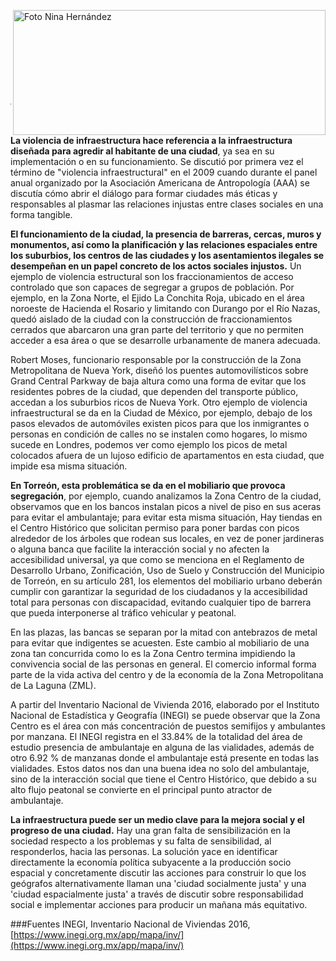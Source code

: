 
<p>
   <a title="ir a Otras Publicaciones" href="http://www.trcimplan.gob.mx/autores/nina-graciela-hernandez-jayme.html"><img class="img-responsive contenido-imagen" src="../imagenes/128/lic-nina-graciela-hernandez-jayme-top5.png" align="right" alt="Foto Nina Hernández" width="500" height="200"></a>

</p>

</br></br></br></br></br></br></br></br>

---


**La violencia de infraestructura hace referencia a la infraestructura diseñada para agredir al habitante de una ciudad**, ya sea en su implementación o en su funcionamiento.
Se discutió por primera vez el término de "violencia infraestructural" en el 2009 cuando durante el panel anual organizado por la Asociación Americana de Antropología (AAA) se discutía cómo abrir el diálogo para formar ciudades más éticas y responsables al plasmar las relaciones injustas entre clases sociales en una forma tangible.

**El funcionamiento de la ciudad, la presencia de barreras, cercas, muros y monumentos, así como la planificación y las relaciones espaciales entre los suburbios, los centros de las ciudades y los asentamientos ilegales se desempeñan en un papel concreto de los actos sociales injustos.** Un ejemplo de violencia estructural son los fraccionamientos de acceso controlado que son capaces de segregar a grupos de población. Por ejemplo, en la Zona Norte, el Ejido La Conchita Roja, ubicado en el área noroeste de Hacienda el Rosario y limitando con Durango por el Río Nazas, quedó aislado de la ciudad con la construcción de fraccionamientos cerrados que abarcaron una gran parte del territorio y que no permiten acceder a esa área o que se desarrolle urbanamente de manera adecuada.

Robert Moses, funcionario responsable por la construcción de la Zona Metropolitana de Nueva York, diseñó los puentes automovilísticos sobre Grand Central Parkway de baja altura como una forma de evitar que los residentes pobres de la ciudad, que dependen del transporte público, accedan a los suburbios ricos de Nueva York. Otro ejemplo de violencia infraestructural se da en la Ciudad de México, por ejemplo, debajo de los pasos elevados de automóviles existen picos para que los inmigrantes o personas en condición de calles no se instalen como hogares, lo mismo sucede en Londres, podemos ver como ejemplo los picos de metal colocados afuera de un lujoso edificio de apartamentos en esta ciudad, que impide esa misma situación.

**En Torreón, esta problemática se da en el mobiliario que provoca segregación**, por ejemplo, cuando analizamos la Zona Centro de la ciudad, observamos que en los bancos instalan picos a nivel de piso en sus aceras para evitar el ambulantaje; para evitar esta misma situación, Hay tiendas en el Centro Histórico que solicitan permiso para poner bardas con picos alrededor de los árboles que rodean sus locales, en vez de poner jardineras o alguna banca que facilite la interacción social y no afecten la accesibilidad universal, ya que como se menciona en el Reglamento de Desarrollo Urbano, Zonificación, Uso de Suelo y Construcción del Municipio de Torreón, en su artículo 281, los elementos del mobiliario urbano deberán cumplir con garantizar la seguridad de los ciudadanos y la accesibilidad total para personas con discapacidad, evitando cualquier tipo de barrera que pueda interponerse al tráfico vehicular y peatonal.

En las plazas, las bancas se separan por la mitad con antebrazos de metal para evitar que indigentes se acuesten. Este cambio al mobiliario de una zona tan concurrida como lo es la Zona Centro termina impidiendo la convivencia social de las personas en general. El comercio informal forma parte de la vida activa del centro y de la economía de la Zona Metropolitana de La Laguna (ZML).

A partir del Inventario Nacional de Vivienda 2016, elaborado por el Instituto Nacional de Estadística y Geografía (INEGI) se puede observar que la Zona Centro es el área con más concentración de puestos semifijos y ambulantes por manzana. El INEGI registra en el 33.84% de la totalidad del área de estudio presencia de ambulantaje en alguna de las vialidades, además de otro 6.92 % de manzanas donde el ambulantaje está presente en todas las vialidades. Estos datos nos dan una buena idea no solo del ambulantaje, sino de la interacción social que tiene el Centro Histórico, que debido a su alto flujo peatonal se convierte en el principal punto atractor de ambulantaje.

**La infraestructura puede ser un medio clave para la mejora social y el progreso de una ciudad.** Hay una gran falta de sensibilización en la sociedad respecto a los problemas y su falta de sensibilidad, al responderlos, hacia las personas. La solución yace en identificar directamente la economía política subyacente a la producción socio espacial y concretamente discutir las acciones para construir lo que los geógrafos alternativamente llaman una 'ciudad socialmente justa' y una 'ciudad espacialmente justa' a través de discutir sobre responsabilidad social e implementar acciones para producir un mañana más equitativo.


###Fuentes
INEGI, Inventario Nacional de Viviendas 2016, [https://www.inegi.org.mx/app/mapa/inv/](https://www.inegi.org.mx/app/mapa/inv/)
